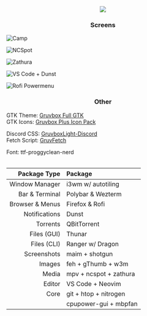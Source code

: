 <p align = "center"><img src=https://github.com/MujtabaAsim/dots/assets/62666332/d740c950-9d2a-491a-a378-10b98bc64536></p>

### <p align = "center"> Screens </p>
![Camp](https://github.com/MujtabaAsim/dots/assets/62666332/6d738da6-76e1-427c-ba9d-214bde36c4c7)

![NCSpot](https://github.com/MujtabaAsim/dots/assets/62666332/32d46dec-a0f6-4530-ada2-529b73d7f935)

![Zathura](https://github.com/MujtabaAsim/dots/assets/62666332/dddf94bc-06d9-4297-96c5-b08861913b3f)

![VS Code + Dunst](https://github.com/MujtabaAsim/dots/assets/62666332/8641c31c-39c8-41e9-b8b2-06a56f83d61d)

![Rofi Powermenu](https://github.com/MujtabaAsim/dots/assets/62666332/e7520dc8-f78a-406c-bb0c-2c2602afeb8f)


### <p align = "center"> Other </p>
GTK Theme: [Gruvbox Full GTK](https://github.com/esmaeilytabar/gruvbox-full-gtk/) <br>
GTK Icons:</b> [Gruvbox Plus Icon Pack](https://github.com/SylEleuth/gruvbox-plus-icon-pack) <br>

Discord CSS: [GruvboxLight-Discord](https://github.com/MujtabaAsim/GruvboxLight-Discord) <br>
Fetch Script: [GruvFetch](https://github.com/MujtabaAsim/GruvFetch/tree/main) <br>

Font: ttf-proggyclean-nerd<br><br>

|Package Type        | Package                |
|-------------------:|:-----------------------|
| Window Manager     | i3wm w/ autotiling     |
| Bar & Terminal     | Polybar & Wezterm      |
| Browser & Menus    | Firefox & Rofi         | 
| Notifications      | Dunst                  |
| Torrents           | QBitTorrent            |
| Files (GUI)        | Thunar                 |
| Files (CLI)        | Ranger w/ Dragon       |
| Screenshots        | maim + shotgun         |
| Images             | feh + gThumb + w3m     |
| Media              | mpv + ncspot + zathura |
| Editor             | VS Code + Neovim       |
| Core               | git + htop + nitrogen  |
|                    | cpupower-gui + mbpfan  |



